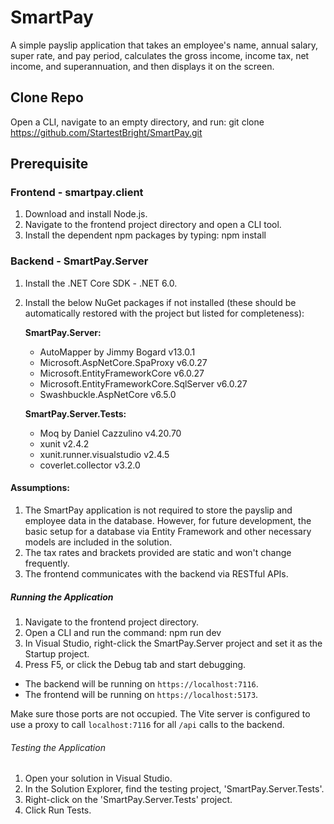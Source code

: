 # SmartPay

A simple payslip application that takes an employee's name, annual salary, super rate, and pay period, calculates the gross income, income tax, net income, and superannuation, and then displays it on the screen.

## Clone Repo

Open a CLI, navigate to an empty directory, and run: git clone https://github.com/StartestBright/SmartPay.git

## Prerequisite

### Frontend - smartpay.client

1. Download and install Node.js.
2. Navigate to the frontend project directory and open a CLI tool.
3. Install the dependent npm packages by typing: npm install

### Backend - SmartPay.Server

1. Install the .NET Core SDK - .NET 6.0.
2. Install the below NuGet packages if not installed (these should be automatically restored with the project but listed for completeness):

   **SmartPay.Server:**
   - AutoMapper by Jimmy Bogard v13.0.1
   - Microsoft.AspNetCore.SpaProxy v6.0.27
   - Microsoft.EntityFrameworkCore v6.0.27
   - Microsoft.EntityFrameworkCore.SqlServer v6.0.27
   - Swashbuckle.AspNetCore v6.5.0

   **SmartPay.Server.Tests:**
   - Moq by Daniel Cazzulino v4.20.70
   - xunit v2.4.2
   - xunit.runner.visualstudio v2.4.5
   - coverlet.collector v3.2.0

#### Assumptions:

1. The SmartPay application is not required to store the payslip and employee data in the database. However, for future development, the basic setup for a database via Entity Framework and other necessary models are included in the solution.
2. The tax rates and brackets provided are static and won't change frequently.
3. The frontend communicates with the backend via RESTful APIs.

##### Running the Application

1. Navigate to the frontend project directory.
2. Open a CLI and run the command: npm run dev
3. In Visual Studio, right-click the SmartPay.Server project and set it as the Startup project.
4. Press F5, or click the Debug tab and start debugging.

- The backend will be running on `https://localhost:7116`.
- The frontend will be running on `https://localhost:5173`.

Make sure those ports are not occupied. The Vite server is configured to use a proxy to call `localhost:7116` for all `/api` calls to the backend.

###### Testing the Application
1. Open your solution in Visual Studio.
2. In the Solution Explorer, find the testing project, 'SmartPay.Server.Tests'.
3. Right-click on the 'SmartPay.Server.Tests' project.
4. Click Run Tests.